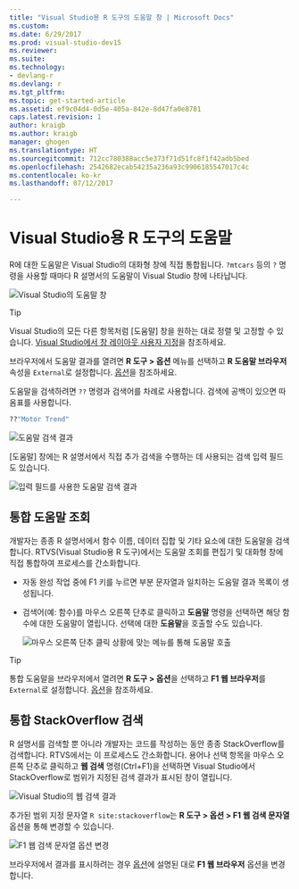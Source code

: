 ```yaml
---
title: "Visual Studio용 R 도구의 도움말 창 | Microsoft Docs"
ms.custom: 
ms.date: 6/29/2017
ms.prod: visual-studio-dev15
ms.reviewer: 
ms.suite: 
ms.technology:
- devlang-r
ms.devlang: r
ms.tgt_pltfrm: 
ms.topic: get-started-article
ms.assetid: ef9c04d4-0d5e-405a-842e-8d47fa0e8781
caps.latest.revision: 1
author: kraigb
ms.author: kraigb
manager: ghogen
ms.translationtype: HT
ms.sourcegitcommit: 712cc780388acc5e373f71d51fc8f1f42adb5bed
ms.openlocfilehash: 2542682ecab54235a236a93c9906185547017c4c
ms.contentlocale: ko-kr
ms.lasthandoff: 07/12/2017

---
```


# <a name="help-in-r-tools-for-visual-studio"></a>Visual Studio용 R 도구의 도움말

R에 대한 도움말은 Visual Studio의 대화형 창에 직접 통합됩니다. `?mtcars` 등의 `?` 명령을 사용할 때마다 R 설명서의 도움말이 Visual Studio 창에 나타납니다.

![Visual Studio의 도움말 창](media/help-window.png)

> [!Tip]
> Visual Studio의 모든 다른 항목처럼 [도움말] 창을 원하는 대로 정렬 및 고정할 수 있습니다. [Visual Studio에서 창 레이아웃 사용자 지정](../ide/customizing-window-layouts-in-visual-studio.md)을 참조하세요.
>
> 브라우저에서 도움말 결과를 열려면 **R 도구 > 옵션** 메뉴를 선택하고 **R 도움말 브라우저** 속성을 `External`로 설정합니다. [옵션](options.md)을 참조하세요.

도움말을 검색하려면 `??` 명령과 검색어를 차례로 사용합니다. 검색에 공백이 있으면 따옴표를 사용합니다.

```R
??"Motor Trend"
```

![도움말 검색 결과](media/help-search1.png)

[도움말] 창에는 R 설명서에서 직접 추가 검색을 수행하는 데 사용되는 검색 입력 필드도 있습니다.

![입력 필드를 사용한 도움말 검색 결과](media/help-search2.png)

## <a name="integrated-help-lookup"></a>통합 도움말 조회

개발자는 종종 R 설명서에서 함수 이름, 데이터 집합 및 기타 요소에 대한 도움말을 검색합니다. RTVS(Visual Studio용 R 도구)에서는 도움말 조회를 편집기 및 대화형 창에 직접 통합하여 프로세스를 간소화합니다.

- 자동 완성 작업 중에 F1 키를 누르면 부분 문자열과 일치하는 도움말 결과 목록이 생성됩니다.
- 검색어(예: 함수)를 마우스 오른쪽 단추로 클릭하고 **도움말** 명령을 선택하면 해당 함수에 대한 도움말이 열립니다. 선택에 대한 **도움말**을 호출할 수도 있습니다.

    ![마우스 오른쪽 단추 클릭 상황에 맞는 메뉴를 통해 도움말 호출](media/help-right-click.png)

> [!Tip]
> 통합 도움말을 브라우저에서 열려면 **R 도구 > 옵션**을 선택하고 **F1 웹 브라우저**를 `External`로 설정합니다. [옵션](options.md)을 참조하세요.

## <a name="integrated-stackoverflow-search"></a>통합 StackOverflow 검색

R 설명서를 검색할 뿐 아니라 개발자는 코드를 작성하는 동안 종종 StackOverflow를 검색합니다. RTVS에서는 이 프로세스도 간소화합니다. 용어나 선택 항목을 마우스 오른쪽 단추로 클릭하고 **웹 검색** 명령(Ctrl+F1)을 선택하면 Visual Studio에서 StackOverflow로 범위가 지정된 검색 결과가 표시된 창이 열립니다.

![Visual Studio의 웹 검색 결과](media/help-web-search-results.png)

추가된 범위 지정 문자열 `R site:stackoverflow`는 **R 도구 > 옵션 > F1 웹 검색 문자열** 옵션을 통해 변경할 수 있습니다.

![F1 웹 검색 문자열 옵션 변경](media/options-dialog.png)

브라우저에서 결과를 표시하려는 경우 [옵션](options.md)에 설명된 대로 **F1 웹 브라우저** 옵션을 변경합니다.
